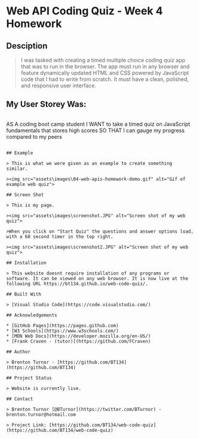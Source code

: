 # Web API Coding Quiz - Week 4 Homework

## Desciption

> I was tasked with creating a timed multiple choice coding quiz app that was to run in the browser. The app must run in any browser and feature dynamically updated HTML and CSS powered by JavaScript code that I had to write from scratch. It must have a clean, polished, and responsive user interface. 

## My User Storey Was: 
>```md
AS A coding boot camp student
I WANT to take a timed quiz on JavaScript fundamentals that stores high scores
SO THAT I can gauge my progress compared to my peers
```

## Example

> This is what we were given as an example to create something similar. 

><img src="assets\images\04-web-apis-homework-demo.gif" alt="Gif of example web quiz">

## Screen Shot

> This is my page.

><img src="assets\images\screenshot.JPG" alt="Screen shot of my web quiz">

>When you click on "Start Quiz" the questions and answer options load, with a 60 second timer in the top right. 

><img src="assets\images\screenshot2.JPG" alt="Screen shot of my web quiz">

## Installation

> This website doesnt require installation of any programs or software. It can be viewed on any web browser. It is now live at the following URL https://bt134.github.io/web-code-quiz/. 

## Built With

> [Visual Studio Code](https://code.visualstudio.com/)

## Acknowledgements

* [GitHub Pages](https://pages.github.com)
* [W3 Schools](https://www.w3schools.com/)
* [MDN Web Docs](https://developer.mozilla.org/en-US/)
* [Frank Craven - (tutor)](https://github.com/FCraven)

## Author

> Brenton Turnor - [https://github.com/BT134](https://github.com/BT134)

## Project Status

> Website is currently live. 

## Contact 

> Brenton Turnor [@BTurnor](https://twitter.com/BTurnor) - brenton.turnor@hotmail.com

> Project Link: [https://github.com/BT134/web-code-quiz](https://github.com/BT134/web-code-quiz)
